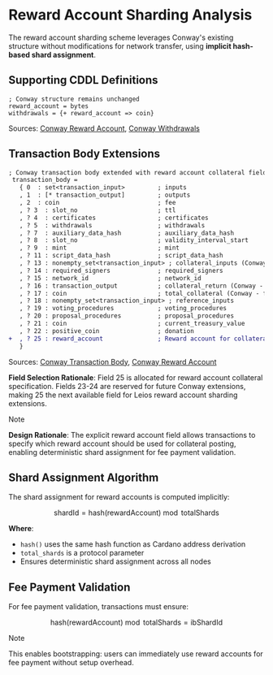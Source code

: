 # Reward Account Sharding Analysis

The reward account sharding scheme leverages Conway's existing structure without modifications for network transfer, using **implicit hash-based shard assignment**.

## Supporting CDDL Definitions

```cddl
; Conway structure remains unchanged
reward_account = bytes
withdrawals = {+ reward_account => coin}
```
Sources: [Conway Reward Account](https://github.com/IntersectMBO/cardano-ledger/blob/master/eras/conway/impl/cddl-files/conway.cddl#L382), [Conway Withdrawals](https://github.com/IntersectMBO/cardano-ledger/blob/master/eras/conway/impl/cddl-files/conway.cddl#L421)

## Transaction Body Extensions

```diff
; Conway transaction body extended with reward account collateral field
 transaction_body =
   { 0  : set<transaction_input>         ; inputs
   , 1  : [* transaction_output]         ; outputs
   , 2  : coin                           ; fee
   , ? 3  : slot_no                      ; ttl
   , ? 4  : certificates                 ; certificates
   , ? 5  : withdrawals                  ; withdrawals
   , ? 7  : auxiliary_data_hash          ; auxiliary_data_hash
   , ? 8  : slot_no                      ; validity_interval_start
   , ? 9  : mint                         ; mint
   , ? 11 : script_data_hash             ; script_data_hash
   , ? 13 : nonempty_set<transaction_input> ; collateral_inputs (Conway - for script failures)
   , ? 14 : required_signers             ; required_signers
   , ? 15 : network_id                   ; network_id
   , ? 16 : transaction_output           ; collateral_return (Conway - for script failures)
   , ? 17 : coin                         ; total_collateral (Conway - for script failures)
   , ? 18 : nonempty_set<transaction_input> ; reference_inputs
   , ? 19 : voting_procedures            ; voting_procedures
   , ? 20 : proposal_procedures          ; proposal_procedures
   , ? 21 : coin                         ; current_treasury_value
   , ? 22 : positive_coin                ; donation
+  , ? 25 : reward_account               ; Reward account for collateral posting
   }
```
Sources: [Conway Transaction Body](https://github.com/IntersectMBO/cardano-ledger/blob/master/eras/conway/impl/cddl-files/conway.cddl#L130-L151), [Conway Reward Account](https://github.com/IntersectMBO/cardano-ledger/blob/master/eras/conway/impl/cddl-files/conway.cddl#L382)

**Field Selection Rationale**: Field 25 is allocated for reward account collateral specification. Fields 23-24 are reserved for future Conway extensions, making 25 the next available field for Leios reward account sharding extensions.

> [!Note]
> **Design Rationale**: The explicit reward account field allows transactions to specify which reward account should be used for collateral posting, enabling deterministic shard assignment for fee payment validation.

## Shard Assignment Algorithm

The shard assignment for reward accounts is computed implicitly:

$$\text{shardId} = \text{hash}(\text{rewardAccount}) \bmod \text{totalShards}$$

**Where**:
- `hash()` uses the same hash function as Cardano address derivation
- `total_shards` is a protocol parameter
- Ensures deterministic shard assignment across all nodes

## Fee Payment Validation

For fee payment validation, transactions must ensure:

$$
\text{hash}(\text{rewardAccount}) \bmod \text{totalShards} = \text{ibShardId}
$$

> [!Note]
> This enables bootstrapping: users can immediately use reward accounts for fee payment without setup overhead.